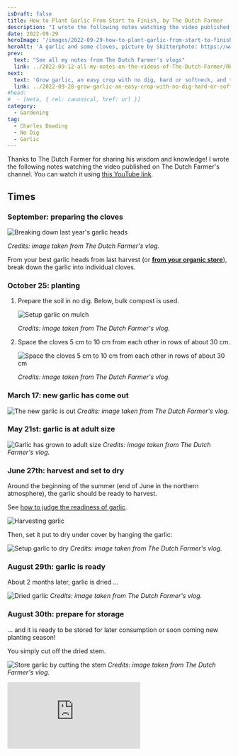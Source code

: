 ```yaml
---
isDraft: false
title: How to Plant Garlic From Start to Finish, by The Dutch Farmer
description: "I wrote the following notes watching the video published on The Dutch Farmer's channel"
date: 2022-09-29
heroImage: '/images/2022-09-29-how-to-plant-garlic-from-start-to-finish-the-dutch-farmer-hero.jpg'
heroAlt: 'A garlic and some cloves, picture by Skitterphoto: https://www.pexels.com/fr-fr/photo/ail-aliments-brouiller-concentrer-630766/'
prev:
  text: "See all my notes from The Dutch Farmer's vlogs"
  link: ../2022-09-12-all-my-notes-on-the-videos-of-The-Dutch-Farmer/README.md
next:
  text: 'Grow garlic, an easy crop with no dig, hard or softneck, and tips for harvest'
  link: ../2022-09-28-grow-garlic-an-easy-crop-with-no-dig-hard-or-softneck-and-tips-for-harvest-charles-dowding/README.md
#head:
#  - [meta, { rel: canonical, href: url }]
category:
  - Gardening
tag:
  - Charles Dowding
  - No Dig
  - Garlic
---
```


Thanks to The Dutch Farmer for sharing his wisdom and knowledge!
I wrote the following notes watching the video published on The Dutch Farmer's channel.
You can watch it using [this YouTube link](https://www.youtube.com/watch?v=BNR8b4_o2LA).

## Times

### September: preparing the cloves

![Breaking down last year's garlic heads](./september-preparing-many-cloves.jpg)

_Credits: image taken from The Dutch Farmer's vlog._

From your best garlic heads from last harvest (or **[from your organic store](../2022-09-22-supermarket-garlic-for-seed-charles-dowding/README.md)**), break down the garlic into individual cloves.

### October 25: planting

1. Prepare the soil in no dig. Below, bulk compost is used.

   ![Setup garlic on mulch](./october-25-planting.jpg)

   _Credits: image taken from The Dutch Farmer's vlog._

2. Space the cloves 5 cm to 10 cm from each other in rows of about 30 cm.

   ![Space the cloves 5 cm to 10 cm from each other in rows of about 30 cm](./october-25-planting-details.jpg)

   _Credits: image taken from The Dutch Farmer's vlog._

### March 17: new garlic has come out

![The new garlic is out](./march-17-young-garlic.jpg)
_Credits: image taken from The Dutch Farmer's vlog._

### May 21st: garlic is at adult size

![Garlic has grown to adult size](./may-21-adult-garlic.jpg)
_Credits: image taken from The Dutch Farmer's vlog._

### June 27th: harvest and set to dry

Around the beginning of the summer (end of June in the northern atmosphere), the garlic should be ready to harvest.

See [how to judge the readiness of garlic](../2022-09-22-how-to-judge-the-readiness-of-garlic-charles-dowding/README.md).

![Harvesting garlic](./june-27-harvest.jpg)

Then, set it put to dry under cover by hanging the garlic:

![Setup garlic to dry](./june-27-setup-to-dry.jpg)
_Credits: image taken from The Dutch Farmer's vlog._

### August 29th: garlic is ready

About 2 months later, garlic is dried ...

![Dried garlic](./august-29-dried-garlic.jpg)
_Credits: image taken from The Dutch Farmer's vlog._

### August 30th: prepare for storage

... and it is ready to be stored for later consumption or soon coming new planting season!

You simply cut off the dried stem.

![Store garlic by cutting the stem](./augsut-30-ready-to-store.jpg)
_Credits: image taken from The Dutch Farmer's vlog._

<!-- markdownlint-disable MD033 -->
<p class="newsletter-wrapper"><iframe class="newsletter-embed" src="https://thetooltip.substack.com/embed" frameborder="0" scrolling="no"></iframe></p>
